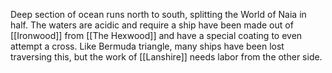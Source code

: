 Deep section of ocean runs north to south, splitting the World of Naia in half.  The waters are acidic and require a ship have been made out of [[Ironwood]] from [[The Hexwood]] and have a special coating to even attempt a cross.  Like Bermuda triangle, many ships have been lost traversing this, but the work of [[Lanshire]] needs labor from the other side.
